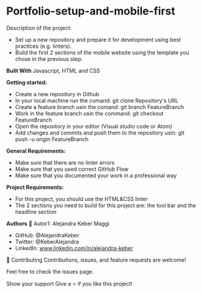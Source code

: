 # Portfolio-setup-and-mobile-first

Description of the project:
- Set up a new repository and prepare it for development using best practices (e.g. linters).
- Build the first 2 sections of the mobile website using the template you chose in the previous step.

**Built With**
Javascript, HTML and CSS

**Getting started:**
- Create a new repository in Github
- In your local machine run the comand: git clone Repository's URL
- Create a feature branch usin the comand: git branch FeatureBranch
- Work in the feature branch usin the command: git checkout FeatureBranch
- Open the repository in your editor (Visual studio code or Atom)
- Add changes and commits and push them to the repository usin: git push -u origin FeatureBranch

**General Requirements:**
- Make sure that there are no linter errors
- Make sure that you used correct GitHub Flow
- Make sure that you documented your work in a professional way

**Project Requirements:**
- For this project, you should use the HTML&CSS linter
- The 2 sections you need to build for this project are:  the tool bar and the headline section

**Authors**
👤 Autor1: Alejandra Keber Maggi
- GitHub: @AlejandraKeber
- Twitter: @KeberAlejandra
- LinkedIn: www.linkedin.com/in/alejandra-keber

🤝 Contributing
Contributions, issues, and feature requests are welcome!

Feel free to check the issues page.

Show your support
Give a ⭐️ if you like this project!
